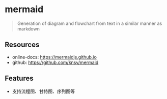 # mermaid

> Generation of diagram and flowchart from text in a similar manner as markdown

## Resources

* online-docs: <https://mermaidjs.github.io>   
* github: <https://github.com/knsv/mermaid>


## Features

* 支持流程图、甘特图、序列图等

